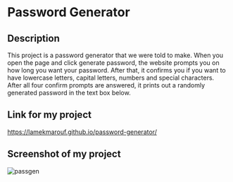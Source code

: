 # Password Generator

## Description

This project is a password generator that we were told to make. When you open the page and click generate password, the website prompts you on how long you want your password. After that, it confirms you if you want to have lowercase letters, capital letters, numbers and special characters. After all four confirm prompts are answered, it prints out a randomly generated password in the text box below.

## Link for my project

https://lamekmarouf.github.io/password-generator/

## Screenshot of my project

![passgen](https://user-images.githubusercontent.com/89329958/146481965-1c056a8c-4f0a-4a8c-99b0-d3ecffbaf881.JPG)
